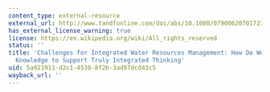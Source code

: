 ```yaml
---
content_type: external-resource
external_url: http://www.tandfonline.com/doi/abs/10.1080/07900620701723240
has_external_license_warning: true
license: https://en.wikipedia.org/wiki/All_rights_reserved
status: ''
title: 'Challenges for Integrated Water Resources Management: How Do We Provide the
  Knowledge to Support Truly Integrated Thinking'
uid: 5a921911-d2c1-4538-8f2b-3ad97dcd43c5
wayback_url: ''
---
```


